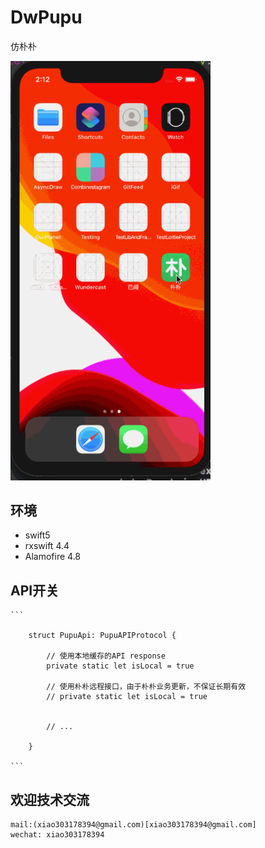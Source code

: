 # DwPupu

仿朴朴

<p align="left" >
  <img src="preview_3.gif" alt="preview" title="preview" width = "320">
</p>

## 环境

* swift5
* rxswift 4.4
* Alamofire 4.8

## API开关

    ```

        struct PupuApi: PupuAPIProtocol {

            // 使用本地缓存的API response
            private static let isLocal = true

            // 使用朴朴远程接口，由于朴朴业务更新，不保证长期有效
            // private static let isLocal = true


            // ...

        }

    ```

## 欢迎技术交流

    mail:(xiao303178394@gmail.com)[xiao303178394@gmail.com]
    wechat: xiao303178394


